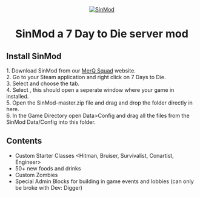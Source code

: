 <center><a href="https://merqsquad.com"><img src="https://merqsquad.com/resources/img/SinMod.png" title="MerQ Squad" alt="SinMod"></a>
<h1>SinMod a 7 Day to Die server mod</h1></center>


<h2> Install SinMod </h2>
1. Download SinMod from our <a href="https://merqsquad.com">MerQ Squad</a> website.<br>
2. Go to your Steam application and right click on 7 Days to Die.<br>
3. Select <Properties> and choose the <Local Files> tab.<br>
4. Select <Browse Local Files>, this should open a seperate window where your game in installed.<br>
5. Open the SinMod-master.zip file and drag and drop the <Mods> folder directly in here.<br>
6. In the Game Directory open Data>Config and drag all the files from the SinMod Data/Config into this folder.<br>


<h2> Contents</h2>

* Custom Starter Classes <Hitman, Bruiser, Survivalist, Conartist, Engineer>
* 50+ new foods and drinks
* Custom Zombies
* Special Admin Blocks for building in game events and lobbies (can only be broke with Dev: Digger)